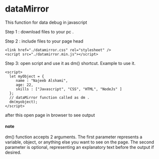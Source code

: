 # dataMirror
This function for data debug in javascript

Step 1 : download files to your pc .

Step 2 : include files to your page head
```
<link href="./datamirror.css" rel="stylesheet" />
<script src="./datamirror.min.js"></script>

```
Step 3: open script and use it as dm() shortcut.
Example to use it.
```
<script>
  let myObject = {
     name : "Najeeb Alshami",
     age: 22,
     skills : ["Javascript", "CSS", "HTML", "NodeJs" ]
  };
  // dataMirror function called as dm .
  dm(myobject);
</script>
```

after this open page in browser to see output

#### note 
dm() function accepts 2 arguments.
 The first parameter represents a variable, object, or anything else you want to see on the page.
 The second parameter is optional, representing an explanatory text before the output if desired.
